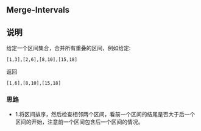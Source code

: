 ## Merge-Intervals

## 说明
给定一个区间集合，合并所有重叠的区间，例如给定:

```
[1,3],[2,6],[8,10],[15,18]
```
返回

```
[1,6],[8,10],[15,18]
```

### 思路

* 1.将区间排序，然后检查相邻两个区间，看前一个区间的结尾是否大于后一个区间的开始，注意前一个区间包含后一个区间的情况。